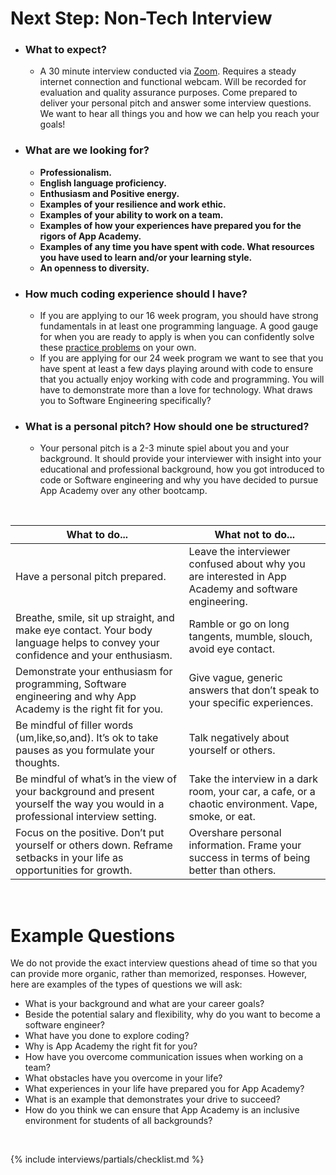 # Next Step: Non-Tech Interview

* ### What to expect?
   * A 30 minute interview conducted via [Zoom]. Requires a steady internet connection and functional webcam. Will be recorded for evaluation and quality assurance purposes. Come prepared to deliver your personal pitch and answer some interview questions. We want to hear all things you and how we can help you reach your goals!

* ### What are we looking for?
    * **Professionalism.**
    * **English language proficiency.**
    * **Enthusiasm and Positive energy.**
    * **Examples of your resilience and work ethic.**
    * **Examples of your ability to work on a team.**
    * **Examples of how your experiences have prepared you for the rigors of App Academy.**
    * **Examples of any time you have spent with code. What resources you have used to learn and/or your learning style.**
    * **An openness to diversity.**

* ### How much coding experience should I have?
    * If you are applying to our 16 week program, you should have strong fundamentals in at least one programming language. A good gauge for when you are ready to apply is when you can confidently solve these [practice problems] on your own.
    * If you are applying for our 24 week program we want to see that you have spent at least a few days playing around with code to ensure that you actually enjoy working with code and programming. You will have to demonstrate more than a love for technology. What draws you to Software Engineering specifically?

* ### What is a personal pitch? How should one be structured?
    * Your personal pitch is a 2-3 minute spiel about you and your background. It should provide your interviewer with insight into your educational and professional background, how you got introduced to code or Software engineering and why you have decided to pursue App Academy over any other bootcamp.


&nbsp;
&nbsp;


| **What to do...** |**What not to do...**|
| ----------------- | -------------------- |
| Have a personal pitch prepared. | Leave the interviewer confused about why you are interested in App Academy and software engineering.|
| Breathe, smile, sit up straight, and make eye contact. Your body language helps to convey your confidence and your enthusiasm.| Ramble or go on long tangents, mumble, slouch, avoid eye contact.|
| Demonstrate your enthusiasm for programming, Software engineering and why App Academy is the right fit for you.| Give vague, generic answers that don’t speak to your specific experiences.|
| Be mindful of filler words (um,like,so,and). It’s ok to take pauses as you formulate your thoughts.| Talk negatively about yourself or others.|
| Be mindful of what’s in the view of your background and present yourself the way you would in a professional interview setting.|Take the interview in a dark room, your car, a cafe, or a chaotic environment. Vape, smoke, or eat.|
|Focus on the positive. Don’t put yourself or others down. Reframe setbacks in your life as opportunities for growth.| Overshare personal information. Frame your success in terms of being better than others.|

&nbsp;
&nbsp;


# Example Questions
We do not provide the exact interview questions ahead of time so that you can provide more organic, rather than memorized, responses. However, here are examples of the types of questions we will ask:
&nbsp;
* What is your background and what are your career goals?
* Beside the potential salary and flexibility, why do you want to become a software engineer?
* What have you done to explore coding?
* Why is App Academy the right fit for you?
* How have you overcome communication issues when working on a team?
* What obstacles have you overcome in your life?
* What experiences in your life have prepared you for App Academy?
* What is an example that demonstrates your drive to succeed?
* How do you think we can ensure that App Academy is an inclusive environment for students of all backgrounds?

&nbsp;
&nbsp;


{% include interviews/partials/checklist.md %}

[Zoom]: https://www.zoom.us
[aao]: https://open.appacademy.io/
[practice problems]: https://open.appacademy.io/learn/full-stack-online/intro-to-programming/map-by-name
